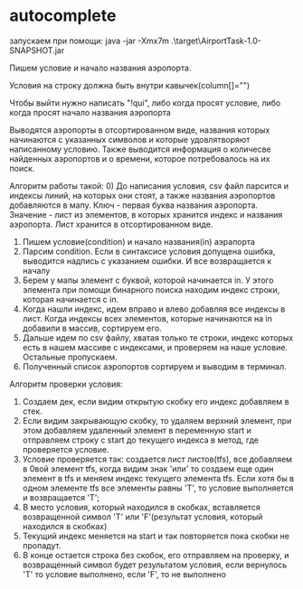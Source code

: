 # autocomplete
запускаем при помощи:
java -jar -Xmx7m .\target\AirportTask-1.0-SNAPSHOT.jar

Пишем условие и начало названия аэропорта.

Условия на строку должна быть внутри кавычек(column[<column number>]="<string>")

Чтобы выйти нужно написать "!qui", либо когда просят условие, либо когда просят начало названия аэропорта 

Выводятся аэропорты в отсортированном виде, названия которых начинаются с указанных символов и которые удовлятворяют написанному условию.
Также выводится информация о количесве найденных аэропортов и о времени, которое потребовалось на их поиск.

Алгоритм работы такой:
0) До написания условия, csv файл парсится и индексы линий, на которых они стоят, а также названия аэропортов добавляются в мапу. Ключ - первая буква названия аэропорта. Значение - лист из элементов, в которых хранится индекс и названия аэропорта. Лист хранится в отсортированном виде.
1) Пишем условие(condition) и начало названия(in) аэрапорта
2) Парсим condition. Если в синтаксисе условия допущена ошибка, выводится надпись с указанием ошибки. И все возвращается к началу
3) Берем у мапы элемент с буквой, которой начинается in. У этого элемента при помощи бинарного поиска находим индекс строки, которая начинается с in.
4) Когда нашли индекс, идем вправо и влево добавляя все индексы в лист. Когда индексы всех элементов, которые начинаются на in добавили в массив, сортируем его.
5) Дальше идем по csv файлу, хватая только те строки, индекс которых есть в нашем массиве с индексами, и проверяем на наше условие. Остальные пропускаем.
6) Полученный список аэропортов сортируем и выводим в терминал.

Алгоритм проверки условия:
1) Создаем дек, если видим открытую скобку его индекс добавляем в стек.
2) Если видим закрывающую скобку, то удаляем верхний элемент, при этом добавляем удаленный элемент в переменную start и отправляем строку с start до текущего индекса в метод, где проверяется условие.
3) Условие проверяется так: создается лист листов(tfs), все добавляем в 0вой элемент tfs, когда видим знак 'или' то создаем еще один элемент в tfs и меняем индекс текущего элемента tfs. Если хотя бы в одном элементе tfs все элементы равны 'T', то условие выполняется и возвращается 'T';
4) В место условия, который находился в скобках, вставляется возвращенной символ 'T' или 'F'(результат условия, который находился в скобках)
5) Текущий индекс меняется на start и так повторяется пока скобки не пропадут.
6) В конце остается строка без скобок, его отправляем на проверку, и возвращенный символ будет результатом условия, если вернулось 'T' то условие выполнено, если 'F', то не выполнено
